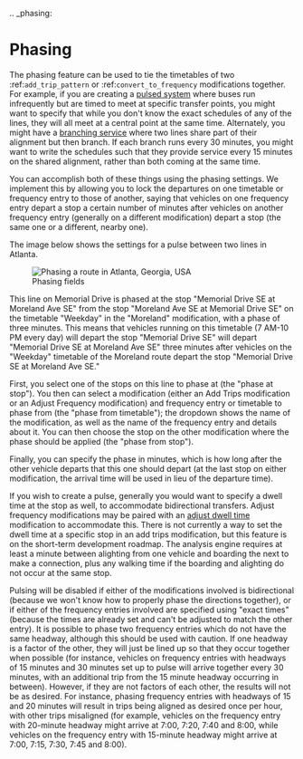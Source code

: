 .. _phasing:
# Phasing

The phasing feature can be used to tie the timetables of two :ref:`add_trip_pattern` or :ref:`convert_to_frequency` modifications together. For example, if you are creating a [pulsed system](http://humantransit.org/2010/11/basics-finding-your-pulse.html) where buses run infrequently but are timed to meet at specific transfer points, you might want to specify that while you don't know the exact schedules of any of the lines, they will all meet at a central point at the same time. Alternately, you might have a [branching service](http://humantransit.org/2011/02/basics-branching-or-how-transit-is-like-a-river.html) where two lines share part of their alignment but then branch. If each branch runs every 30 minutes, you might want to write the schedules such that they provide service every 15 minutes on the shared alignment, rather than both coming at the same time.

You can accomplish both of these things using the phasing settings. We implement this by allowing you to lock the departures on one timetable or frequency entry to those of another, saying that vehicles on one frequency entry depart a stop a certain number of minutes after vehicles on another frequency entry (generally on a different modification) depart a stop (the same one or a different, nearby one).

The image below shows the settings for a pulse between two lines in Atlanta. 

<figure>
  <img src="../img/phase.png" alt="Phasing a route in Atlanta, Georgia, USA"/>
  <figcaption>Phasing fields</figcaption>
</figure>

This line on Memorial Drive is phased at the stop "Memorial Drive SE at Moreland Ave SE" from the stop "Moreland Ave SE at Memorial Drive SE" on the timetable "Weekday" in the "Moreland" modification, with a phase of three minutes. This means that vehicles running on this timetable (7 AM-10 PM every day) will depart the stop "Memorial Drive SE" will depart "Memorial Drive SE at Moreland Ave SE" three minutes after vehicles on the "Weekday" timetable of the Moreland route depart the stop "Memorial Drive SE at Moreland Ave SE."

First, you select one of the stops on this line to phase at (the "phase at stop"). You then can select a modification (either an Add Trips modification or an Adjust Frequency modification) and frequency entry or timetable to phase from (the "phase from timetable"); the dropdown shows the name of the modification, as well as the name of the frequency entry and details about it. You can then choose the stop on the other modification where the phase should be applied (the "phase from stop").

Finally, you can specify the phase in minutes, which is how long after the other vehicle departs that this one should depart (at the last stop on either modification, the arrival time will be used in lieu of the departure time).

If you wish to create a pulse, generally you would want to specify a dwell time at the stop as well, to accommodate bidirectional transfers. Adjust frequency modifications may be paired with an [adjust dwell time](modifications.html#adjust-dwell-time) modification to accommodate this. There is not currently a way to set the dwell time at a specific stop in an add trips modification, but this feature is on the short-term development roadmap. The analysis engine requires at least a minute between alighting from one vehicle and boarding the next to make a connection, plus any walking time if the boarding and alighting do not occur at the same stop.

Pulsing will be disabled if either of the modifications involved is bidirectional (because we won't know how to properly phase the directions together), or if either of the frequency entries involved are specified using "exact times" (because the times are already set and can't be adjusted to match the other entry). It is possible to phase two frequency entries which do not have the same headway, although this should
be used with caution. If one headway is a factor of the other, they will just be lined up so that they occur together when possible (for instance, vehicles on frequency entries with headways of 15 minutes and 30 minutes set up to pulse will arrive together every 30 minutes, with an additional trip from the 15 minute headway occurring in between). However, if they are not factors of each other, the results will not be as desired. For instance, phasing frequency entries with headways of 15 and 20 minutes will result in trips being aligned as desired once per hour, with other trips misaligned (for example, vehicles on the frequency entry with 20-minute headway might arrive at 7:00, 7:20, 7:40 and 8:00, while vehicles on the frequency entry with 15-minute headway might arrive at 7:00, 7:15, 7:30, 7:45 and 8:00).

